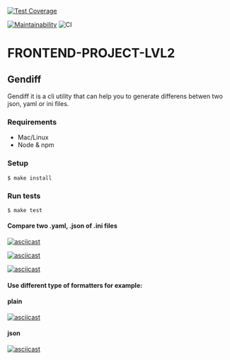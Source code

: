 

[![Test Coverage](https://api.codeclimate.com/v1/badges/a99a88d28ad37a79dbf6/test_coverage)](https://codeclimate.com/github/codeclimate/codeclimate/test_coverage)


[![Maintainability](https://api.codeclimate.com/v1/badges/108e0ed7654718b0e6b7/maintainability)](https://codeclimate.com/github/manyautika/frontend-project-lvl2/maintainability)
![CI](https://github.com/manyautika/frontend-project-lvl2/workflows/CI/badge.svg)

# FRONTEND-PROJECT-LVL2
## Gendiff 
Gendiff it is a cli utility that can help you to generate differens betwen two json, yaml or ini files. 
### Requirements
* Mac/Linux
* Node & npm
### Setup

```
$ make install
```
### Run tests

```
$ make test
```
#### Compare two .yaml, .json  of .ini files

[![asciicast](https://asciinema.org/a/367645.svg)](https://asciinema.org/a/367645)



[![asciicast](https://asciinema.org/a/367647.svg)](https://asciinema.org/a/367647)



[![asciicast](https://asciinema.org/a/367650.svg)](https://asciinema.org/a/367650)

#### Use different type of formatters for example:

#### plain

[![asciicast](https://asciinema.org/a/365650.svg)](https://asciinema.org/a/365650)

#### json

[![asciicast](https://asciinema.org/a/366302.svg)](https://asciinema.org/a/366302)
